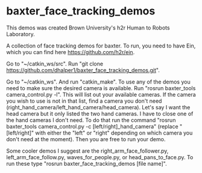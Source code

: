 # baxter_face_tracking_demos
This demos was created Brown University's h2r Human to Robots Laboratory.

A collection of face tracking demos for baxter.  To run, you need to have Ein, which you can find here https://github.com/h2r/ein.

Go to "~/catkin_ws/src".  Run "git clone https://github.com/dhalper1/baxter_face_tracking_demos.git".

Go to "~/catkin_ws".  And run "catkin_make".  To use any of the demos you need to make sure the desired camera is available.  Run "rosrun baxter_tools camera_control.py -l".  This will list out your available cameras.  If the camera you wish to use is not in that list, find a camera you don't need (right_hand_camera/left_hand_camera/head_camera).  Let's say I want the head camera but it only listed the two hand cameras.  I have to close one of the hand cameras I don't need.  To do that run the command "rosrun baxter_tools camera_control.py -c [left/right]_hand_camera" (replace "[left/right]" with either the "left" or "right" depending on which camera you don't need at the moment).  Then you are free to run your demo.

Some cooler demos I suggest are the right_arm_face_follower.py, left_arm_face_follow.py, waves_for_people.py, or head_pans_to_face.py.  To run these type "rosrun baxter_face_tracking_demos [file name]".
